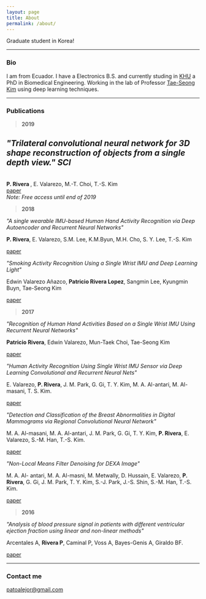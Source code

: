 ```yaml
---
layout: page
title: About
permalink: /about/
---
```


Graduate student in Korea! 

---
### Bio

I am from Ecuador. I have a Electronics B.S. and currently studing in [KHU](http://bioimage.khu.ac.kr/new/) a PhD in Biomedical Engineering. Working in the lab of Professor [Tae-Seong Kim](http://web.khu.ac.kr/~tskim/) using deep learning techniques. 

---
### Publications

> **2019**

<p>
<h2>
    <i>"Trilateral convolutional neural network for 3D shape reconstruction of objects from a single depth view."
    <b>SCI</b>
    </i>
</h2>
</h3>
    <br><b>P. Rivera </b>, E. Valarezo, M.-T. Choi, T.-S. Kim 
    <br><a href=https://digital-library.theiet.org/content/journals/10.1049/iet-ipr.2019.0532?originator=ietauthorOffprint&identity=489848&timestamp=20200801150531&signature=556b16a4370d8e2d9a825c80c502c005&tinyUrl=http://ietdl.org/t/WRJnPb>paper</a>
    <br><i>Note: Free access until end of 2019</i>
</h3>
</p>

> **2018**

*"A single wearable IMU-based Human Hand Activity Recognition via Deep Autoencoder and Recurrent Neural Networks"*

**P. Rivera**, E. Valarezo, S.M. Lee, K.M.Byun, M.H. Cho, S. Y. Lee, T.-S. Kim 

[paper](http://www.ijpmbs.com/uploadfile/2017/1227/20171227050020234.pdf)

*"Smoking Activity Recognition Using a Single Wrist IMU and Deep Learning Light"*

Edwin Valarezo Añazco, **Patricio Rivera Lopez**, Sangmin Lee, Kyungmin Buyn, Tae-Seong Kim 

[paper](https://dl.acm.org/citation.cfm?id=3193028)

> **2017**

*"Recognition of Human Hand Activities Based on a Single Wrist IMU Using Recurrent Neural Networks"*

**Patricio Rivera**, Edwin Valarezo, Mun-Taek Choi, Tae-Seong Kim

[paper](http://www.ijpmbs.com/index.php?m=content&c=index&a=show&catid=144&id=252)

*"Human Activity Recognition Using Single Wrist IMU Sensor via Deep Learning Convolutional and Recurrent Neural Nets"*

E. Valarezo,  **P. Rivera**, J. M. Park, G. Gi, T. Y. Kim, M. A. Al-antari, M. Al-masani, T. S. Kim.

[paper](http://www.tafpublications.com/gip_content/paper/JITDETS-1.1.1.pdf)

*"Detection and Classification of the Breast Abnormalities in Digital Mammograms via Regional Convolutional Neural Network"*

M. A. Al-masani, M. A. Al-antari, J. M. Park, G. Gi, T. Y. Kim, **P. Rivera**, E. Valarezo, S.-M. Han, T.-S. Kim.

[paper](https://ieeexplore.ieee.org/document/8037053)

*"Non-Local Means Filter Denoising for DEXA Image"*

M. A. Al- antari, M. A. Al-masni, M. Metwally, D. Hussain, E. Valarezo, **P. Rivera**, G. Gi, J. M. Park, T. Y. Kim, S.-J. Park, J.-S. Shin, S.-M. Han, T.-S. Kim.

[paper](https://ieeexplore.ieee.org/document/8036889/)

> **2016**

*"Analysis of blood pressure signal in patients with different ventricular ejection fraction using linear and non-linear methods"*

Arcentales A, **Rivera P**, Caminal P, Voss A, Bayes-Genis A, Giraldo BF.

[paper](https://ieeexplore.ieee.org/document/7591287/)


---
### Contact me

[patoalejor@gmail.com](mailto:patoalejor@gmail.com)
